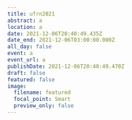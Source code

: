 ```yaml
---
title: ufrn2021
abstract: a
location: a
date: 2021-12-06T20:40:49.435Z
date_end: 2021-12-06T03:00:00.000Z
all_day: false
event: a
event_url: a
publishDate: 2021-12-06T20:40:49.470Z
draft: false
featured: false
image:
  filename: featured
  focal_point: Smart
  preview_only: false
---
```

